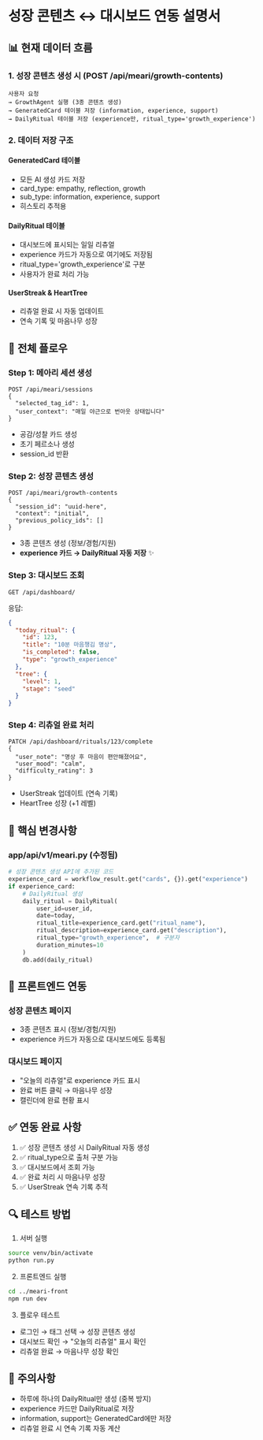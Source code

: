 # 성장 콘텐츠 ↔ 대시보드 연동 설명서

## 📊 현재 데이터 흐름

### 1. 성장 콘텐츠 생성 시 (POST /api/meari/growth-contents)
```
사용자 요청 
→ GrowthAgent 실행 (3종 콘텐츠 생성)
→ GeneratedCard 테이블 저장 (information, experience, support)
→ DailyRitual 테이블 저장 (experience만, ritual_type='growth_experience')
```

### 2. 데이터 저장 구조

#### GeneratedCard 테이블
- 모든 AI 생성 카드 저장
- card_type: empathy, reflection, growth
- sub_type: information, experience, support
- 히스토리 추적용

#### DailyRitual 테이블  
- 대시보드에 표시되는 일일 리츄얼
- experience 카드가 자동으로 여기에도 저장됨
- ritual_type='growth_experience'로 구분
- 사용자가 완료 처리 가능

#### UserStreak & HeartTree
- 리츄얼 완료 시 자동 업데이트
- 연속 기록 및 마음나무 성장

## 🔄 전체 플로우

### Step 1: 메아리 세션 생성
```http
POST /api/meari/sessions
{
  "selected_tag_id": 1,
  "user_context": "매일 야근으로 번아웃 상태입니다"
}
```
- 공감/성찰 카드 생성
- 초기 페르소나 생성
- session_id 반환

### Step 2: 성장 콘텐츠 생성
```http
POST /api/meari/growth-contents
{
  "session_id": "uuid-here",
  "context": "initial",
  "previous_policy_ids": []
}
```
- 3종 콘텐츠 생성 (정보/경험/지원)
- **experience 카드 → DailyRitual 자동 저장** ✨

### Step 3: 대시보드 조회
```http
GET /api/dashboard/
```
응답:
```json
{
  "today_ritual": {
    "id": 123,
    "title": "10분 마음챙김 명상",
    "is_completed": false,
    "type": "growth_experience"
  },
  "tree": {
    "level": 1,
    "stage": "seed"
  }
}
```

### Step 4: 리츄얼 완료 처리
```http
PATCH /api/dashboard/rituals/123/complete
{
  "user_note": "명상 후 마음이 편안해졌어요",
  "user_mood": "calm",
  "difficulty_rating": 3
}
```
- UserStreak 업데이트 (연속 기록)
- HeartTree 성장 (+1 레벨)

## 🎯 핵심 변경사항

### app/api/v1/meari.py (수정됨)
```python
# 성장 콘텐츠 생성 API에 추가된 코드
experience_card = workflow_result.get("cards", {}).get("experience")
if experience_card:
    # DailyRitual 생성
    daily_ritual = DailyRitual(
        user_id=user_id,
        date=today,
        ritual_title=experience_card.get("ritual_name"),
        ritual_description=experience_card.get("description"),
        ritual_type="growth_experience",  # 구분자
        duration_minutes=10
    )
    db.add(daily_ritual)
```

## 📱 프론트엔드 연동

### 성장 콘텐츠 페이지
- 3종 콘텐츠 표시 (정보/경험/지원)
- experience 카드가 자동으로 대시보드에도 등록됨

### 대시보드 페이지
- "오늘의 리츄얼"로 experience 카드 표시
- 완료 버튼 클릭 → 마음나무 성장
- 캘린더에 완료 현황 표시

## ✅ 연동 완료 사항

1. ✅ 성장 콘텐츠 생성 시 DailyRitual 자동 생성
2. ✅ ritual_type으로 출처 구분 가능
3. ✅ 대시보드에서 조회 가능
4. ✅ 완료 처리 시 마음나무 성장
5. ✅ UserStreak 연속 기록 추적

## 🔍 테스트 방법

1. 서버 실행
```bash
source venv/bin/activate
python run.py
```

2. 프론트엔드 실행
```bash
cd ../meari-front
npm run dev
```

3. 플로우 테스트
- 로그인 → 태그 선택 → 성장 콘텐츠 생성
- 대시보드 확인 → "오늘의 리츄얼" 표시 확인
- 리츄얼 완료 → 마음나무 성장 확인

## 📌 주의사항

- 하루에 하나의 DailyRitual만 생성 (중복 방지)
- experience 카드만 DailyRitual로 저장
- information, support는 GeneratedCard에만 저장
- 리츄얼 완료 시 연속 기록 자동 계산
